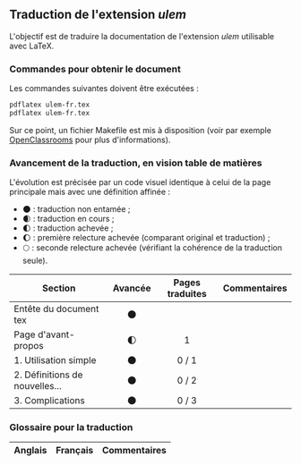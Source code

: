 ## Traduction de l'extension *ulem*

L'objectif est de traduire la documentation de l'extension *ulem* utilisable avec LaTeX. 


### Commandes pour obtenir le document

Les commandes suivantes doivent être exécutées :

```bash
pdflatex ulem-fr.tex
pdflatex ulem-fr.tex
```

Sur ce point, un fichier Makefile est mis à disposition (voir par exemple [OpenClassrooms](https://openclassrooms.com/courses/compilez-sous-gnu-linux#/id/r-1130480) pour plus d'informations).


### Avancement de la traduction, en vision table de matières

L'évolution est précisée par un code visuel identique à celui de la page principale mais avec une définition affinée :

- :new_moon: : traduction non entamée ;
- :waxing_crescent_moon: : traduction en cours ;
- :first_quarter_moon: : traduction achevée ;
- :waxing_gibbous_moon: : première relecture achevée (comparant original et traduction) ; 
- :full_moon: : seconde relecture achevée (vérifiant la cohérence de la traduction seule).

Section                       | Avancée                | Pages traduites | Commentaires 
----------------------------- | :--------------------: | :-------------: | -------------------------
Entête du document tex        | :new_moon:             |                 |
Page d'avant-propos           | :first_quarter_moon:   | 1               | 
1. Utilisation simple         | :new_moon:             | 0 / 1           |
2. Définitions de nouvelles...| :new_moon:             | 0 / 2           |
3. Complications              | :new_moon:             | 0 / 3           |


### Glossaire pour la traduction

Anglais                | Français                                       | Commentaires 
---------------------- | ---------------------------------------------- | -------------------------------
